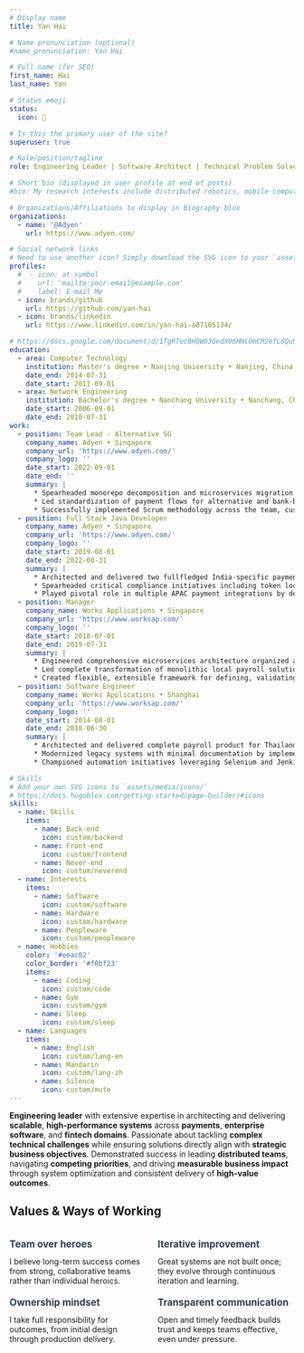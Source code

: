 ```yaml
---
# Display name
title: Yan Hai

# Name pronunciation (optional)
#name_pronunciation: Yan Hai

# Full name (for SEO)
first_name: Hai
last_name: Yan

# Status emoji
status:
  icon: 🐢

# Is this the primary user of the site?
superuser: true

# Role/position/tagline
role: Engineering Leader | Software Architect | Technical Problem Solver | Domain-Driven Designer

# Short bio (displayed in user profile at end of posts)
#bio: My research interests include distributed robotics, mobile computing and programmable matter.

# Organizations/Affiliations to display in Biography blox
organizations:
  - name: '@Adyen'
    url: https://www.adyen.com/

# Social network links
# Need to use another icon? Simply download the SVG icon to your `assets/media/icons/` folder.
profiles:
  #  - icon: at-symbol
  #    url: 'mailto:your-email@example.com'
  #    label: E-mail Me
  - icon: brands/github
    url: https://github.com/yan-hai
  - icon: brands/linkedin
    url: https://www.linkedin.com/in/yan-hai-a87105134/

# https://docs.google.com/document/d/1TgRTecBHQWO3GedX06HNCOmCM2efL8Qu9hrETN5v-tg/edit?tab=t.0
education:
  - area: Computer Technology
    institution: Master's degree • Nanjing University • Nanjing, China
    date_end: 2014-07-31
    date_start: 2011-09-01
  - area: Network Engineering
    institution: Bachelor's degree • Nanchang University • Nanchang, China
    date_start: 2006-09-01
    date_end: 2010-07-31
work:
  - position: Team Lead - Alternative SG
    company_name: Adyen • Singapore
    company_url: 'https://www.adyen.com/'
    company_logo: ''
    date_start: 2022-09-01
    date_end: ''
    summary: |
      * Spearheaded monorepo decomposition and microservices migration in the region, enabling autonomy and independence for the teams while reducing deployment dependencies and accelerating feature delivery
      * Led standardization of payment flows for alternative and bank-based payments and architected flow-oriented monitoring framework, reducing integration complexity, and enabling proactive issue detection with data-driven optimization
      * Successfully implemented Scrum methodology across the team, customizing agile practices to match evolving team maturity and dramatically improving delivery velocity — resulting in recognition as top-performing team in function group
  - position: Full Stack Java Developer
    company_name: Adyen • Singapore
    company_url: 'https://www.adyen.com/'
    company_logo: ''
    date_start: 2019-08-01
    date_end: 2022-08-31
    summary: |
      * Architected and delivered two fullfledged India-specific payment integrations from scratch, enabling seamless processing of Alternative, Bank, and Card payments
      * Spearheaded critical compliance initiatives including token localization and data purging, successfully orchestrating complete migration of tokens from global to India-specific infrastructure
      * Played pivotal role in multiple APAC payment integrations by designing robust, scalable solutions that supported complete payment ecosystem from merchant onboarding through settlement processing
  - position: Manager
    company_name: Works Applications • Singapore
    company_url: 'https://www.worksap.com/'
    company_logo: ''
    date_start: 2018-07-01
    date_end: 2019-07-31
    summary: |
      * Engineered comprehensive microservices architecture organized around business domains, utilizing Spring Cloud and Kafka to establish reliable, real-time communication channels and significantly enhance system resilience
      * Led complete transformation of monolithic local payroll solution into modern, distributed microservices ecosystem using Docker and Kubernetes, dramatically improving scalability and maintainability, and streamlining lifecycle management
      * Created flexible, extensible framework for defining, validating, and managing jurisdiction-specific data while ensuring seamless compatibility with existing legal forms and government submission portals
  - position: Software Engineer
    company_name: Works Applications • Shanghai
    company_url: 'https://www.worksap.com/'
    company_logo: ''
    date_start: 2014-08-01
    date_end: 2018-06-30
    summary: |
      * Architected and delivered complete payroll product for Thailand market from ground up, meticulously designed to meet local compliance requirements and operational demands
      * Modernized legacy systems with minimal documentation by implementing extensible architecture patterns and custom DSL enhancements, dramatically improving system flexibility and enabling successful international expansion
      * Championed automation initiatives leveraging Selenium and Jenkins while establishing robust code quality practices, consistently delivering technical solutions in Agile environments

# Skills
# Add your own SVG icons to `assets/media/icons/`
# https://docs.hugoblox.com/getting-started/page-builder/#icons
skills:
  - name: Skills
    items:
      - name: Back-end
        icon: custom/backend
      - name: Front-end
        icon: custom/frontend
      - name: Never-end
        icon: custom/neverend
  - name: Interests
    items:
      - name: Software
        icon: custom/software
      - name: Hardware
        icon: custom/hardware
      - name: Peopleware
        icon: custom/peopleware
  - name: Hobbies
    color: '#eeac02'
    color_border: '#f0bf23'
    items:
      - name: Coding
        icon: custom/code
      - name: Gym
        icon: custom/gym
      - name: Sleep
        icon: custom/sleep
  - name: Languages
    items:
      - name: English
        icon: custom/lang-en
      - name: Mandarin
        icon: custom/lang-zh
      - name: Silence
        icon: custom/mute
---
```


**Engineering leader** with extensive expertise in architecting and delivering **scalable**, **high-performance systems** across **payments**, **enterprise software**, and **fintech domains**. 
Passionate about tackling **complex technical challenges** while ensuring solutions directly align with **strategic business objectives**. 
Demonstrated success in leading **distributed teams**, navigating **competing priorities**, and driving **measurable business impact** through system optimization and consistent delivery of **high-value outcomes**.

## Values & Ways of Working

<div style="display: grid; grid-template-columns: 1fr 1fr; gap: 20px; margin: 20px 0;">

<div>

<h4 style="font-size: 1.2em; margin-top: 16px; margin-bottom: 12px; color: #2c3e50;">Team over heroes</h4>  
I believe long-term success comes from strong, collaborative teams rather than individual heroics.

<h4 style="font-size: 1.2em; margin-top: 20px; margin-bottom: 12px; color: #2c3e50;">Ownership mindset</h4> 
I take full responsibility for outcomes, from initial design through production delivery.

</div>

<div>

<h4 style="font-size: 1.2em; margin-top: 16px; margin-bottom: 12px; color: #2c3e50;">Iterative improvement</h4>  
Great systems are not built once; they evolve through continuous iteration and learning.

<h4 style="font-size: 1.2em; margin-top: 20px; margin-bottom: 12px; color: #2c3e50;">Transparent communication</h4>  
Open and timely feedback builds trust and keeps teams effective, even under pressure.

</div>

</div>

